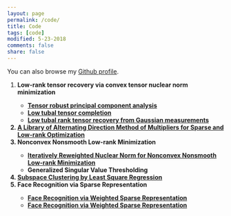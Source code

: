 ```yaml
---
layout: page
permalink: /code/
title: Code
tags: [code]
modified: 5-23-2018
comments: false
share: false
---
```


You can also browse my <a href="https://github.com/canyilu" target="_blank" style="text-decoration:underline;">Github profile</a>.


<ol>
  <li><b> Low-rank tensor recovery via convex tensor nuclear norm minimization <br />
    <ul>
    <li> <a href="https://github.com/canyilu/Tensor-Robust-Principal-Component-Analysis-TRPCA">Tensor robust principal component analysis </a></li>       
		<li> <a href="https://github.com/canyilu/tensor-completion-tensor-recovery">Low tubal tensor completion </a></li>
		<li> <a href="https://github.com/canyilu/tensor-completion-tensor-recovery" >Low tubal rank tensor recovery from Gaussian measurements </a></li>
    </ul>
   </li>
  <li><b> <a href="https://github.com/canyilu/tensor-completion-tensor-recovery" >A Library of Alternating Direction Method of Multipliers for Sparse and Low-rank Optimization </a><br /></li>  
  <li><b> Nonconvex Nonsmooth Low-rank Minimization <br />
    <ul>
    <li> <a href="https://github.com/canyilu/IRNN">Iteratively Reweighted Nuclear Norm for Nonconvex Nonsmooth Low-rank Minimization
 </a></li>
    <li> Generalized Singular Value Thresholding  </li>
    </ul>
  <li><b> <a href="https://github.com/canyilu/LSR" >Subspace Clustering by Least Square Regression </a><br /></li>  
	 
  <li><b> Face Recognition via Sparse Representation </a><br /></li>  
	<ul>
		<li> <a href="https://github.com/canyilu/WSRC" >Face Recognition via Weighted Sparse Representation </a></li>
		<li> <a href="https://github.com/canyilu/OP-SRC" >Face Recognition via Weighted Sparse Representation </a></li>
	</ul>	 
  
</ol>

